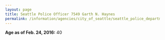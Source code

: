 ```yaml
---
layout: page
title: Seattle Police Officer 7549 Garth N. Haynes
permalink: /information/agencies/city_of_seattle/seattle_police_department/copbook/7549/
---
```


**Age as of Feb. 24, 2016:** 40
